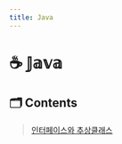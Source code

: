 ```yaml
---
title: Java
---
```


# ☕ 𝕁𝕒𝕧𝕒


## 🗂 Contents

> [인터페이스와 추상클래스](/posts/Java/01_AbstractClass_Interface.html)  
